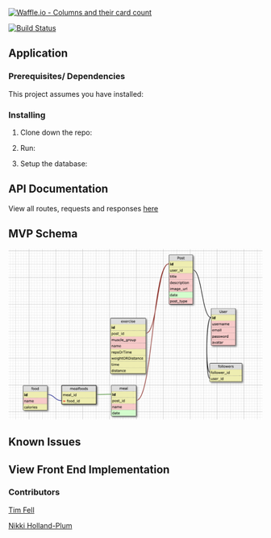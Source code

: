 [![Waffle.io - Columns and their card count](https://badge.waffle.io/mnhollandplum/BFit_be.svg?columns=all)](https://waffle.io/mnhollandplum/BFit_be)

[![Build Status](https://travis-ci.org/mnhollandplum/BFit_be.svg?branch=master)](https://travis-ci.org/mnhollandplum/BFit_be)

## Application  

### Prerequisites/ Dependencies
 This project assumes you have installed:

### Installing

1. Clone down the repo:

2. Run:

3. Setup the database:

## API Documentation
View all routes, requests and responses [here](./api_doc.md)

## MVP Schema<br/>
![Schema](./Schema.png)<br/>

## Known Issues

## View Front End Implementation

### Contributors
[Tim Fell](https://github.com/tmaria17)

[Nikki Holland-Plum](https://github.com/mnhollandplum)
